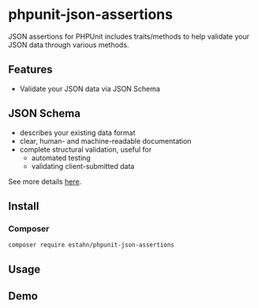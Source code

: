 # phpunit-json-assertions

JSON assertions for PHPUnit includes traits/methods to help validate your JSON data through various methods.

## Features

* Validate your JSON data via JSON Schema

## JSON Schema

* describes your existing data format
* clear, human- and machine-readable documentation
* complete structural validation, useful for
  * automated testing
  * validating client-submitted data

See more details [here](http://json-schema.org/).

## Install
### Composer

    composer require estahn/phpunit-json-assertions

## Usage

## Demo
